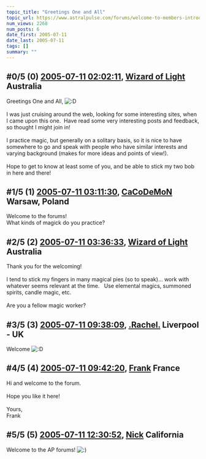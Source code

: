 ```yaml
---
topic_title: "Greetings One and All"
topic_url: https://www.astralpulse.com/forums/welcome-to-members-introductions!/greetings-one-and-all
num_views: 2268
num_posts: 6
date_first: 2005-07-11
date_last: 2005-07-11
tags: []
summary: ""
---
```


## \#0/5 (0) [2005-07-11 02:02:11](https://www.astralpulse.com/forums/index.php?msg=169749), [Wizard of Light](https://www.astralpulse.com/forums/profile/?u=9406) Australia ##
<section>
Greetings One and All,
<img alt=":D" class="smiley" src="https://www.astralpulse.com/forums/Smileys/fugue/cheesy.png" title="Cheesy"/>
<br>
<br>
I was just cruising around the web, looking for some interesting sites, when I came upon this one.  Have read some very interesting posts and feedback, so thought I might join in!
<br>
<br>
I practice magic, but generally on a solitary basis, so it is nice to have somewhere to go and speak with people who have similar interests and varying background (makes for more ideas and points of view!).
<br>
<br>
Hope to get to know at least some of you, and be able to stick my two bob in here and there!
</section>

## \#1/5 (1) [2005-07-11 03:11:30](https://www.astralpulse.com/forums/index.php?msg=169757), [CaCoDeMoN](https://www.astralpulse.com/forums/profile/?u=4798) Warsaw, Poland ##
<section>
Welcome to the forums!
<br>
What kinds of magick do you practice?
</section>

## \#2/5 (2) [2005-07-11 03:36:33](https://www.astralpulse.com/forums/index.php?msg=169764), [Wizard of Light](https://www.astralpulse.com/forums/profile/?u=9406) Australia ##
<section>
Thank you for the welcoming!
<br>
<br>
I tend to stick my fingers in many magical pies (so to speak)... work with whatever seems relevant at the time.   Use elemental magics, summoned spirits, candle magic, etc.
<br>
<br>
Are you a fellow magic worker?
</section>

## \#3/5 (3) [2005-07-11 09:38:09](https://www.astralpulse.com/forums/index.php?msg=169774), [.Rachel.](https://www.astralpulse.com/forums/profile/?u=8982) Liverpool - UK ##
<section>
Welcome
<img alt=":D" class="smiley" src="https://www.astralpulse.com/forums/Smileys/fugue/cheesy.png" title="Cheesy"/>
</section>

## \#4/5 (4) [2005-07-11 09:42:20](https://www.astralpulse.com/forums/index.php?msg=169779), [Frank](https://www.astralpulse.com/forums/profile/?u=359) France ##
<section>
Hi and welcome to the forum.
<br>
<br>
Hope you like it here!
<br>
<br>
Yours,
<br>
Frank
</section>

## \#5/5 (5) [2005-07-11 12:30:52](https://www.astralpulse.com/forums/index.php?msg=169792), [Nick](https://www.astralpulse.com/forums/profile/?u=2080) California ##
<section>
Welcome to the AP forums!
<img alt=":)" class="smiley" src="https://www.astralpulse.com/forums/Smileys/fugue/smiley.png" title="Smiley"/>
</section>